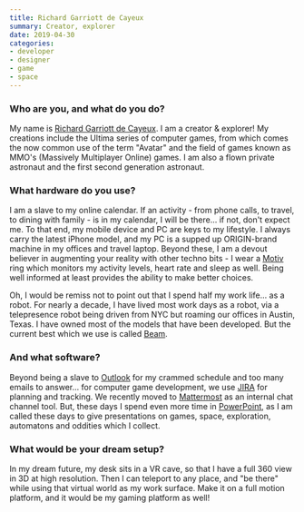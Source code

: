 ```yaml
---
title: Richard Garriott de Cayeux
summary: Creator, explorer 
date: 2019-04-30
categories:
- developer
- designer
- game
- space
---
```


### Who are you, and what do you do?

My name is [Richard Garriott de Cayeux](https://richardgarriott.com/ "Richard's website."). I am a creator & explorer! My creations include the Ultima series of computer games, from which comes the now common use of the term "Avatar" and the field of games known as MMO's (Massively Multiplayer Online) games. I am also a flown private astronaut and the first second generation astronaut.

### What hardware do you use?

I am a slave to my online calendar. If an activity - from phone calls, to travel, to dining with family - is in my calendar, I will be there... if not, don't expect me. To that end, my mobile device and PC are keys to my lifestyle. I always carry the latest iPhone model, and my PC is a supped up ORIGIN-brand machine in my offices and travel laptop. Beyond these, I am a devout believer in augmenting your reality with other techno bits - I wear a [Motiv][] ring which monitors my activity levels, heart rate and sleep as well. Being well informed at least provides the ability to make better choices.

Oh, I would be remiss not to point out that I spend half my work life... as a robot. For nearly a decade, I have lived most work days as a robot, via a telepresence robot being driven from NYC but roaming our offices in Austin, Texas. I have owned most of the models that have been developed. But the current best which we use is called [Beam][beam-pro].

### And what software?

Beyond being a slave to [Outlook][] for my crammed schedule and too many emails to answer... for computer game development, we use [JIRA][] for planning and tracking. We recently moved to [Mattermost][] as an internal chat channel tool. But, these days I spend even more time in [PowerPoint][], as I am called these days to give presentations on games, space, exploration, automatons and oddities which I collect.

### What would be your dream setup?

In my dream future, my desk sits in a VR cave, so that I have a full 360 view in 3D at high resolution. Then I can teleport to any place, and "be there" while using that virtual world as my work surface. Make it on a full motion platform, and it would be my gaming platform as well!

[beam-pro]: https://telepresencerobots.com/robots/suitable-technologies-beam-pro "A telepresence robot."
[jira]: https://www.atlassian.com/software/jira "Issue/project tracking software."
[mattermost]: https://mattermost.com/ "An open-source corporate chat service."
[motiv]: https://mymotiv.com/ "A fitness and sleep-tracking ring."
[outlook]: https://products.office.com/en-us/outlook/email-and-calendar-software-microsoft-outlook "An email, calendar and contact software suite."
[powerpoint]: https://products.office.com/en-us/powerpoint "Presentation software."

